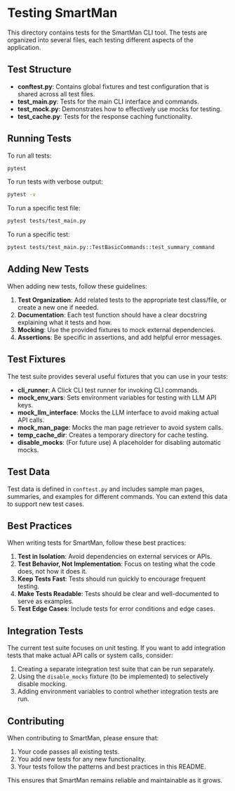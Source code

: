 # Testing SmartMan

This directory contains tests for the SmartMan CLI tool. The tests are organized into several files, each testing different aspects of the application.

## Test Structure

- **conftest.py**: Contains global fixtures and test configuration that is shared across all test files.
- **test_main.py**: Tests for the main CLI interface and commands.
- **test_mock.py**: Demonstrates how to effectively use mocks for testing.
- **test_cache.py**: Tests for the response caching functionality.

## Running Tests

To run all tests:

```bash
pytest
```

To run tests with verbose output:

```bash
pytest -v
```

To run a specific test file:

```bash
pytest tests/test_main.py
```

To run a specific test:

```bash
pytest tests/test_main.py::TestBasicCommands::test_summary_command
```

## Adding New Tests

When adding new tests, follow these guidelines:

1. **Test Organization**: Add related tests to the appropriate test class/file, or create a new one if needed.
2. **Documentation**: Each test function should have a clear docstring explaining what it tests and how.
3. **Mocking**: Use the provided fixtures to mock external dependencies.
4. **Assertions**: Be specific in assertions, and add helpful error messages.

## Test Fixtures

The test suite provides several useful fixtures that you can use in your tests:

- **cli_runner**: A Click CLI test runner for invoking CLI commands.
- **mock_env_vars**: Sets environment variables for testing with LLM API keys.
- **mock_llm_interface**: Mocks the LLM interface to avoid making actual API calls.
- **mock_man_page**: Mocks the man page retriever to avoid system calls.
- **temp_cache_dir**: Creates a temporary directory for cache testing.
- **disable_mocks**: (For future use) A placeholder for disabling automatic mocks.

## Test Data

Test data is defined in `conftest.py` and includes sample man pages, summaries, and examples for different commands. You can extend this data to support new test cases.

## Best Practices

When writing tests for SmartMan, follow these best practices:

1. **Test in Isolation**: Avoid dependencies on external services or APIs.
2. **Test Behavior, Not Implementation**: Focus on testing what the code does, not how it does it.
3. **Keep Tests Fast**: Tests should run quickly to encourage frequent testing.
4. **Make Tests Readable**: Tests should be clear and well-documented to serve as examples.
5. **Test Edge Cases**: Include tests for error conditions and edge cases.

## Integration Tests

The current test suite focuses on unit testing. If you want to add integration tests that make actual API calls or system calls, consider:

1. Creating a separate integration test suite that can be run separately.
2. Using the `disable_mocks` fixture (to be implemented) to selectively disable mocking.
3. Adding environment variables to control whether integration tests are run.

## Contributing

When contributing to SmartMan, please ensure that:

1. Your code passes all existing tests.
2. You add new tests for any new functionality.
3. Your tests follow the patterns and best practices in this README.

This ensures that SmartMan remains reliable and maintainable as it grows. 